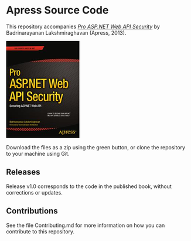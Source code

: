 # Apress Source Code

This repository accompanies [*Pro ASP.NET Web API Security*](http://www.apress.com/9781430257820) by Badrinarayanan Lakshmiraghavan (Apress, 2013).

![Cover image](9781430257820.jpg)

Download the files as a zip using the green button, or clone the repository to your machine using Git.

## Releases

Release v1.0 corresponds to the code in the published book, without corrections or updates.

## Contributions

See the file Contributing.md for more information on how you can contribute to this repository.
